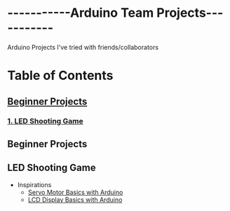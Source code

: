 # -----------Arduino Team Projects-----------
Arduino Projects I've tried with friends/collaborators

# Table of Contents
## [Beginner Projects](#chap1)
### [1. LED Shooting Game](#chap1.1)

## Beginner Projects <a name="chap1"></a>
## LED Shooting Game <a name="chap1.1"></a>
- Inspirations
  - [Servo Motor Basics with Arduino](https://docs.arduino.cc/learn/electronics/servo-motors/)
  - [LCD Display Basics with Arduino](https://docs.arduino.cc/learn/electronics/lcd-displays/)
